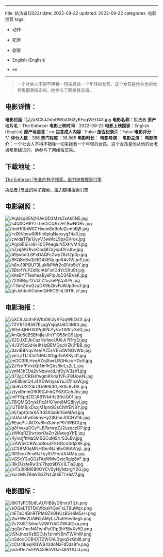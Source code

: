 
---
title: 执法者(2022)
date: 2022-09-22
updated: 2022-09-22
categories: 电影推荐
tags:
- 动作
- 犯罪
- 剧情

- English (English)
- en
---


> 一个社会人不得不牺牲一切来拯救一个年轻的女孩，这个女孩是他从他的女老板那里结识的，她参与了网络性交易。

## **电影详情**：

**电影封面**：<img src="https://image.tmdb.org/t/p/w200/pXC8JJbfnRWtbD8i2yKFqqWEO4X.jpg" alt="/pXC8JJbfnRWtbD8i2yKFqqWEO4X.jpg" title="/pXC8JJbfnRWtbD8i2yKFqqWEO4X.jpg">
**电影名称**：执法者
**原产地片名**：The Enforcer
**电影上映时间**：2022-09-22
**电影上映国家**：English (English)
**原产地语言**：en
**包含成人内容**：False
**是否纪录片**：False
**电影评分**：7.1
**评分人数**：366
**热门程度**：36.865
**电影时长**：
**电影导演**：
**电影主演**：
**电影简介**：一个社会人不得不牺牲一切来拯救一个年轻的女孩，这个女孩是他从他的女老板那里结识的，她参与了网络性交易。

## **下载地址**：
[The Enforcer |专业的种子搜索、磁力链接搜索引擎](https://movie.amd794.com:2083/?search=The%20Enforcer&ordering=&mode=match_phrase&page_size=10&page=1)

[执法者 |专业的种子搜索、磁力链接搜索引擎](https://movie.amd794.com:2083/?search=%E6%89%A7%E6%B3%95%E8%80%85&ordering=&mode=match_phrase&page_size=10&page=1)
 

## **电影剧照**：
<img src="https://image.tmdb.org/t/p/original/Aqldsq65Nj1KAkQD2MzkZsAk5N5.jpg" alt="/Aqldsq65Nj1KAkQD2MzkZsAk5N5.jpg" title="/Aqldsq65Nj1KAkQD2MzkZsAk5N5.jpg"><img src="https://image.tmdb.org/t/p/original/s4QXQHRYzL0eOiCQRx7eL8wNOBv.jpg" alt="/s4QXQHRYzL0eOiCQRx7eL8wNOBv.jpg" title="/s4QXQHRYzL0eOiCQRx7eL8wNOBv.jpg"><img src="https://image.tmdb.org/t/p/original/hreHtRbW0CHwnn8eBufeZvmbBj9.jpg" alt="/hreHtRbW0CHwnn8eBufeZvmbBj9.jpg" title="/hreHtRbW0CHwnn8eBufeZvmbBj9.jpg"><img src="https://image.tmdb.org/t/p/original/rv69Voyw9RHIh9pIqNeoxyq74a0.jpg" alt="/rv69Voyw9RHIh9pIqNeoxyq74a0.jpg" title="/rv69Voyw9RHIh9pIqNeoxyq74a0.jpg"><img src="https://image.tmdb.org/t/p/original/cwidaT7je1JyyV3wMdL9pxGVrok.jpg" alt="/cwidaT7je1JyyV3wMdL9pxGVrok.jpg" title="/cwidaT7je1JyyV3wMdL9pxGVrok.jpg"><img src="https://image.tmdb.org/t/p/original/AqobE6Ho8Hl0DPAegiuN5XtrvM4.jpg" alt="/AqobE6Ho8Hl0DPAegiuN5XtrvM4.jpg" title="/AqobE6Ho8Hl0DPAegiuN5XtrvM4.jpg"><img src="https://image.tmdb.org/t/p/original/hZjnjAKrRvoOodj82dyxpDVvJIw.jpg" alt="/hZjnjAKrRvoOodj82dyxpDVvJIw.jpg" title="/hZjnjAKrRvoOodj82dyxpDVvJIw.jpg"><img src="https://image.tmdb.org/t/p/original/49jw5otLBPxDAQFcZwyZ8zt2p0p.jpg" alt="/49jw5otLBPxDAQFcZwyZ8zt2p0p.jpg" title="/49jw5otLBPxDAQFcZwyZ8zt2p0p.jpg"><img src="https://image.tmdb.org/t/p/original/8KQBc6xQljRG4XBQuguR4v1WunS.jpg" alt="/8KQBc6xQljRG4XBQuguR4v1WunS.jpg" title="/8KQBc6xQljRG4XBQuguR4v1WunS.jpg"><img src="https://image.tmdb.org/t/p/original/h8ru19PQU73LuMkPWr2n0IVp5kY.jpg" alt="/h8ru19PQU73LuMkPWr2n0IVp5kY.jpg" title="/h8ru19PQU73LuMkPWr2n0IVp5kY.jpg"><img src="https://image.tmdb.org/t/p/original/5BtofYuPZeRdlAbFsnDdYcS9u9t.jpg" alt="/5BtofYuPZeRdlAbFsnDdYcS9u9t.jpg" title="/5BtofYuPZeRdlAbFsnDdYcS9u9t.jpg"><img src="https://image.tmdb.org/t/p/original/kheBY7TeoheaBysPipJqD34BVaK.jpg" alt="/kheBY7TeoheaBysPipJqD34BVaK.jpg" title="/kheBY7TeoheaBysPipJqD34BVaK.jpg"><img src="https://image.tmdb.org/t/p/original/72XBByjif2UQ1ZfxysePjCpILPr.jpg" alt="/72XBByjif2UQ1ZfxysePjCpILPr.jpg" title="/72XBByjif2UQ1ZfxysePjCpILPr.jpg"><img src="https://image.tmdb.org/t/p/original/iT3enZVw2zqDX9b2kvFuWJp3ec3.jpg" alt="/iT3enZVw2zqDX9b2kvFuWJp3ec3.jpg" title="/iT3enZVw2zqDX9b2kvFuWJp3ec3.jpg"><img src="https://image.tmdb.org/t/p/original/ghJshbeXOubmQH8DSlbL0H1tLzf.jpg" alt="/ghJshbeXOubmQH8DSlbL0H1tLzf.jpg" title="/ghJshbeXOubmQH8DSlbL0H1tLzf.jpg">

## **电影海报**：
<img src="https://image.tmdb.org/t/p/original/pXC8JJbfnRWtbD8i2yKFqqWEO4X.jpg" alt="/pXC8JJbfnRWtbD8i2yKFqqWEO4X.jpg" title="/pXC8JJbfnRWtbD8i2yKFqqWEO4X.jpg"><img src="https://image.tmdb.org/t/p/original/72V1r1G8S87ELagVxjqAUdChMCt.jpg" alt="/72V1r1G8S87ELagVxjqAUdChMCt.jpg" title="/72V1r1G8S87ELagVxjqAUdChMCt.jpg"><img src="https://image.tmdb.org/t/p/original/6RehQHHXOPg6lNiYyVvTWRizXdQ.jpg" alt="/6RehQHHXOPg6lNiYyVvTWRizXdQ.jpg" title="/6RehQHHXOPg6lNiYyVvTWRizXdQ.jpg"><img src="https://image.tmdb.org/t/p/original/AnQo5cBSBfnjIarJhtY1O58nQ9t.jpg" alt="/AnQo5cBSBfnjIarJhtY1O58nQ9t.jpg" title="/AnQo5cBSBfnjIarJhtY1O58nQ9t.jpg"><img src="https://image.tmdb.org/t/p/original/62DJXEJbCazNo1woUU6Jr7l7rgQ.jpg" alt="/62DJXEJbCazNo1woUU6Jr7l7rgQ.jpg" title="/62DJXEJbCazNo1woUU6Jr7l7rgQ.jpg"><img src="https://image.tmdb.org/t/p/original/4J3V5zSd4e8tHzBBMQupVZk0fBB.jpg" alt="/4J3V5zSd4e8tHzBBMQupVZk0fBB.jpg" title="/4J3V5zSd4e8tHzBBMQupVZk0fBB.jpg"><img src="https://image.tmdb.org/t/p/original/3avlB8NqvVse1AZ5xVEEdWNQvWb.jpg" alt="/3avlB8NqvVse1AZ5xVEEdWNQvWb.jpg" title="/3avlB8NqvVse1AZ5xVEEdWNQvWb.jpg"><img src="https://image.tmdb.org/t/p/original/ymLzTLhCdiNtMzXOgp15AKKycl1.jpg" alt="/ymLzTLhCdiNtMzXOgp15AKKycl1.jpg" title="/ymLzTLhCdiNtMzXOgp15AKKycl1.jpg"><img src="https://image.tmdb.org/t/p/original/mOO3RLHvqAZojXwrLRGHkzqHOc8.jpg" alt="/mOO3RLHvqAZojXwrLRGHkzqHOc8.jpg" title="/mOO3RLHvqAZojXwrLRGHkzqHOc8.jpg"><img src="https://image.tmdb.org/t/p/original/2JYrnfFVxkQtNnfhQbs5krLs2JL.jpg" alt="/2JYrnfFVxkQtNnfhQbs5krLs2JL.jpg" title="/2JYrnfFVxkQtNnfhQbs5krLs2JL.jpg"><img src="https://image.tmdb.org/t/p/original/ynM3hEUe2vNqwvotLhf0yIV3zXf.jpg" alt="/ynM3hEUe2vNqwvotLhf0yIV3zXf.jpg" title="/ynM3hEUe2vNqwvotLhf0yIV3zXf.jpg"><img src="https://image.tmdb.org/t/p/original/d73gCCREHfwqmKK4a1VFuF8UowN.jpg" alt="/d73gCCREHfwqmKK4a1VFuF8UowN.jpg" title="/d73gCCREHfwqmKK4a1VFuF8UowN.jpg"><img src="https://image.tmdb.org/t/p/original/wE8bimQ4J4XDWciyauYuJI7FnaW.jpg" alt="/wE8bimQ4J4XDWciyauYuJI7FnaW.jpg" title="/wE8bimQ4J4XDWciyauYuJI7FnaW.jpg"><img src="https://image.tmdb.org/t/p/original/5bRvU3t24rUOd99CIGjeSXc6vDX.jpg" alt="/5bRvU3t24rUOd99CIGjeSXc6vDX.jpg" title="/5bRvU3t24rUOd99CIGjeSXc6vDX.jpg"><img src="https://image.tmdb.org/t/p/original/ztyxRmmOfKI9GJhbQP6XtCchJbv.jpg" alt="/ztyxRmmOfKI9GJhbQP6XtCchJbv.jpg" title="/ztyxRmmOfKI9GJhbQP6XtCchJbv.jpg"><img src="https://image.tmdb.org/t/p/original/mFFSpdZIZIjR81Vk4IfsB6ctQ01.jpg" alt="/mFFSpdZIZIjR81Vk4IfsB6ctQ01.jpg" title="/mFFSpdZIZIjR81Vk4IfsB6ctQ01.jpg"><img src="https://image.tmdb.org/t/p/original/78lQMQ3rykH1c8HG1ym8MQ8jvyI.jpg" alt="/78lQMQ3rykH1c8HG1ym8MQ8jvyI.jpg" title="/78lQMQ3rykH1c8HG1ym8MQ8jvyI.jpg"><img src="https://image.tmdb.org/t/p/original/rJTBMBjxDxxjM1pm93sClWfENBY.jpg" alt="/rJTBMBjxDxxjM1pm93sClWfENBY.jpg" title="/rJTBMBjxDxxjM1pm93sClWfENBY.jpg"><img src="https://image.tmdb.org/t/p/original/a1jTapCntaXATtd3X3aBn1SeMAd.jpg" alt="/a1jTapCntaXATtd3X3aBn1SeMAd.jpg" title="/a1jTapCntaXATtd3X3aBn1SeMAd.jpg"><img src="https://image.tmdb.org/t/p/original/nUAosPw0oknyHy28UmrJOCHVf4i.jpg" alt="/nUAosPw0oknyHy28UmrJOCHVf4i.jpg" title="/nUAosPw0oknyHy28UmrJOCHVf4i.jpg"><img src="https://image.tmdb.org/t/p/original/6EaqPUJliGXv6Im3JmpP9t1WBCl.jpg" alt="/6EaqPUJliGXv6Im3JmpP9t1WBCl.jpg" title="/6EaqPUJliGXv6Im3JmpP9t1WBCl.jpg"><img src="https://image.tmdb.org/t/p/original/g8HwxuDCyYLB7omrpZJ2uzqczDP.jpg" alt="/g8HwxuDCyYLB7omrpZJ2uzqczDP.jpg" title="/g8HwxuDCyYLB7omrpZJ2uzqczDP.jpg"><img src="https://image.tmdb.org/t/p/original/zWKqRZ9wrbxrOaZrr2iAwegYIfE.jpg" alt="/zWKqRZ9wrbxrOaZrr2iAwegYIfE.jpg" title="/zWKqRZ9wrbxrOaZrr2iAwegYIfE.jpg"><img src="https://image.tmdb.org/t/p/original/4yivxjfItNaSM6GCuM9rIrS3uBv.jpg" alt="/4yivxjfItNaSM6GCuM9rIrS3uBv.jpg" title="/4yivxjfItNaSM6GCuM9rIrS3uBv.jpg"><img src="https://image.tmdb.org/t/p/original/jzAW5kCRWJuBbsdFSGGcG0dj28K.jpg" alt="/jzAW5kCRWJuBbsdFSGGcG0dj28K.jpg" title="/jzAW5kCRWJuBbsdFSGGcG0dj28K.jpg"><img src="https://image.tmdb.org/t/p/original/zCSBM0qMNHGenNJhKv0t6AiVyjL.jpg" alt="/zCSBM0qMNHGenNJhKv0t6AiVyjL.jpg" title="/zCSBM0qMNHGenNJhKv0t6AiVyjL.jpg"><img src="https://image.tmdb.org/t/p/original/3R3ecxI5rxiRJTqylD7FnnUU4Mp.jpg" alt="/3R3ecxI5rxiRJTqylD7FnnUU4Mp.jpg" title="/3R3ecxI5rxiRJTqylD7FnnUU4Mp.jpg"><img src="https://image.tmdb.org/t/p/original/vGSxY3uGGsTAeWMvQeicRgiz8nF.jpg" alt="/vGSxY3uGGsTAeWMvQeicRgiz8nF.jpg" title="/vGSxY3uGGsTAeWMvQeicRgiz8nF.jpg"><img src="https://image.tmdb.org/t/p/original/iBkEUzfeRw3n17bpz9DYy1LTla3.jpg" alt="/iBkEUzfeRw3n17bpz9DYy1LTla3.jpg" title="/iBkEUzfeRw3n17bpz9DYy1LTla3.jpg"><img src="https://image.tmdb.org/t/p/original/jHTz0lRM0B0OYCVSyHyNtzrgY2G.jpg" alt="/jHTz0lRM0B0OYCVSyHyNtzrgY2G.jpg" title="/jHTz0lRM0B0OYCVSyHyNtzrgY2G.jpg"><img src="https://image.tmdb.org/t/p/original/kcrzMvZ8ieVG3ZNzj5tkEThHsV7.jpg" alt="/kcrzMvZ8ieVG3ZNzj5tkEThHsV7.jpg" title="/kcrzMvZ8ieVG3ZNzj5tkEThHsV7.jpg">

## **电影图标**：
<img src="https://image.tmdb.org/t/p/original/8KiTyFO5b8LAUYlB8yD6mrbTjLh.png" alt="/8KiTyFO5b8LAUYlB8yD6mrbTjLh.png" title="/8KiTyFO5b8LAUYlB8yD6mrbTjLh.png"><img src="https://image.tmdb.org/t/p/original/eOQeLT6TDoVRxaYtGwFxLT8uWqx.png" alt="/eOQeLT6TDoVRxaYtGwFxLT8uWqx.png" title="/eOQeLT6TDoVRxaYtGwFxLT8uWqx.png"><img src="https://image.tmdb.org/t/p/original/hETaO4BnRTPMGZK0HOzBGHiM5aH.png" alt="/hETaO4BnRTPMGZK0HOzBGHiM5aH.png" title="/hETaO4BnRTPMGZK0HOzBGHiM5aH.png"><img src="https://image.tmdb.org/t/p/original/2wFWe2UAlNEAMyLs7bdIHnv6eg5.png" alt="/2wFWe2UAlNEAMyLs7bdIHnv6eg5.png" title="/2wFWe2UAlNEAMyLs7bdIHnv6eg5.png"><img src="https://image.tmdb.org/t/p/original/2v2Xi5TSdncNzWlYrAO2Wt4Clxa.png" alt="/2v2Xi5TSdncNzWlYrAO2Wt4Clxa.png" title="/2v2Xi5TSdncNzWlYrAO2Wt4Clxa.png"><img src="https://image.tmdb.org/t/p/original/ggQc7mcNATwhPu0Dp3bYlByXv5D.png" alt="/ggQc7mcNATwhPu0Dp3bYlByXv5D.png" title="/ggQc7mcNATwhPu0Dp3bYlByXv5D.png"><img src="https://image.tmdb.org/t/p/original/tSNJnozXz8DOJy1slimNBmTWKhW.png" alt="/tSNJnozXz8DOJy1slimNBmTWKhW.png" title="/tSNJnozXz8DOJy1slimNBmTWKhW.png"><img src="https://image.tmdb.org/t/p/original/oSdocOCB4XTZWGhL0guq9zQbl8.png" alt="/oSdocOCB4XTZWGhL0guq9zQbl8.png" title="/oSdocOCB4XTZWGhL0guq9zQbl8.png"><img src="https://image.tmdb.org/t/p/original/cCU4lLeqiKGWB42doNxFd5ds8fv.png" alt="/cCU4lLeqiKGWB42doNxFd5ds8fv.png" title="/cCU4lLeqiKGWB42doNxFd5ds8fv.png"><img src="https://image.tmdb.org/t/p/original/bsk81e7wEtW43lB5VDJkQbYGQid.png" alt="/bsk81e7wEtW43lB5VDJkQbYGQid.png" title="/bsk81e7wEtW43lB5VDJkQbYGQid.png">
